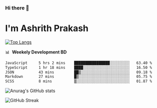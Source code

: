 ### Hi there 👋
# I'm Ashrith Prakash

[![Top Langs](https://github-readme-stats.vercel.app/api/top-langs/?username=xxcheckmatexx&count_private=true&include_all_commits=true&show_icons=true&line_height=20&title_color=FFFFFF&icon_color=FFFFFF&text_color=FFFFFF&bg_color=0D1117&langs_count=8)](https://github.com/anuraghazra/github-readme-stats)

📊 &nbsp;**Weekely Development BD**

<!--START_SECTION:waka-->

```txt
JavaScript     5 hrs 2 mins    ████████████████░░░░░░░░░   63.40 %
TypeScript     1 hr 18 mins    ████░░░░░░░░░░░░░░░░░░░░░   16.50 %
JSON           43 mins         ██▒░░░░░░░░░░░░░░░░░░░░░░   09.18 %
Markdown       27 mins         █▒░░░░░░░░░░░░░░░░░░░░░░░   05.75 %
SCSS           8 mins          ▒░░░░░░░░░░░░░░░░░░░░░░░░   01.87 %
```

<!--END_SECTION:waka-->

![Anurag's GitHub stats](https://github-readme-stats.vercel.app/api?username=xxcheckmatexx&count_private=true&show_icons=true&theme=merko)  

![GitHub Streak](http://github-readme-streak-stats.herokuapp.com?user=xxcheckmatexx&theme=merko&hide_border=true&date_format=M%20j%5B%2C%20Y%5D&fire=DD0E0B)
<br/>
